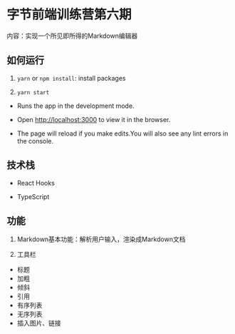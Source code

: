 # 字节前端训练营第六期
内容：实现一个所见即所得的Markdown编辑器

## 如何运行

1. `yarn` or `npm install`: install packages

2. `yarn start`

- Runs the app in the development mode.

- Open [http://localhost:3000](http://localhost:3000) to view it in the browser.

- The page will reload if you make edits.You will also see any lint errors in the console.

## 技术栈
- React Hooks

- TypeScript

## 功能
1. Markdown基本功能：解析用户输入，渲染成Markdown文档

2. 工具栏
- 标题
- 加粗
- 倾斜
- 引用
- 有序列表
- 无序列表
- 插入图片、链接


